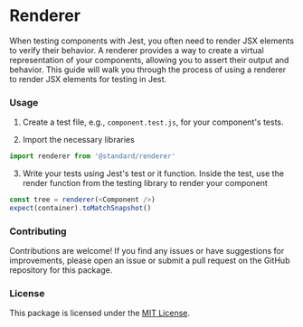 # Renderer

When testing components with Jest, you often need to render JSX elements to verify their behavior. A renderer provides a way to create a virtual representation of your components, allowing you to assert their output and behavior. This guide will walk you through the process of using a renderer to render JSX elements for testing in Jest.

### Usage

1. Create a test file, e.g., `component.test.js`, for your component's tests.

2. Import the necessary libraries

```js
import renderer from '@standard/renderer'
```

3. Write your tests using Jest's test or it function. Inside the test, use the render function from the testing library to render your component

```js
const tree = renderer(<Component />)
expect(container).toMatchSnapshot()
```

### Contributing

Contributions are welcome! If you find any issues or have suggestions for improvements, please open an issue or submit a pull request on the GitHub repository for this package.

### License

This package is licensed under the [MIT License](https://opensource.org/licenses/MIT).
